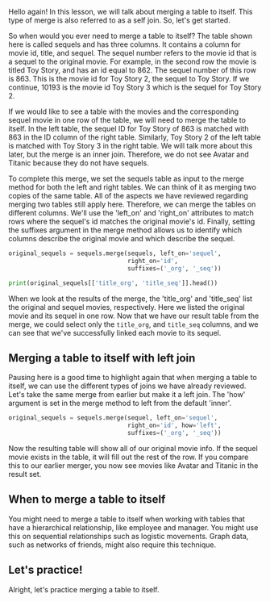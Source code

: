Hello again! In this lesson, we will talk about merging a table to itself. This type of merge is also referred to as a self join. So, let's get started. 

So when would you ever need to merge a table to itself? The table shown here is called sequels and has three columns. It contains a column for movie id, title, and sequel. The sequel number refers to the movie id that is a sequel to the original movie. For example, in the second row the movie is titled Toy Story, and has an id equal to 862. The sequel number of this row is 863. This is the movie id for Toy Story 2, the sequel to Toy Story. If we continue, 10193 is the movie id Toy Story 3 which is the sequel for Toy Story 2.

If we would like to see a table with the movies and the corresponding sequel movie in one row of the table, we will need to merge the table to itself. In the left table, the sequel ID for Toy Story of 863 is matched with 863 in the ID column of the right table. Similarly, Toy Story 2 of the left table is matched with Toy Story 3 in the right table. We will talk more about this later, but the merge is an inner join. Therefore, we do not see Avatar and Titanic because they do not have sequels.

To complete this merge, we set the sequels table as input to the merge method for both the left and right tables. We can think of it as merging two copies of the same table. All of the aspects we have reviewed regarding merging two tables still apply here. Therefore, we can merge the tables on different columns. We'll use the 'left_on' and 'right_on' attributes to match rows where the sequel's id matches the original movie's id. Finally, setting the suffixes argument in the merge method allows us to identify which columns describe the original movie and which describe the sequel. 
```Python
original_sequels = sequels.merge(sequels, left_on='sequel',
								 right_on='id',
								 suffixes=('_org', '_seq'))

print(original_sequels[['title_org', 'title_seq']].head())
```
When we look at the results of the merge, the 'title_org' and 'title_seq' list the original and sequel movies, respectively. Here we listed the original movie and its sequel in one row. Now that we have our result table from the merge, we could select only the `title_org`, and `title_seq` columns, and we can see that we've successfully linked each movie to its sequel.
## Merging a table to itself with left join
Pausing here is a good time to highlight again that when merging a table to itself, we can use the different types of joins we have already reviewed. Let's take the same merge from earlier but make it a left join. The 'how' argument is set in the merge method to left from the default 'inner'. 
```Python
original_sequels = sequels.merge(sequel, left_on='sequel',
								 right_on='id', how='left',
								 suffixes=('_org', '_seq'))
```
Now the resulting table will show all of our original movie info. If the sequel movie exists in the table, it will fill out the rest of the row. If you compare this to our earlier merger, you now see movies like Avatar and Titanic in the result set.
## When to merge a table to itself
You might need to merge a table to itself when working with tables that have a hierarchical relationship, like employee and manager. You might use this on sequential relationships such as logistic movements. Graph data, such as networks of friends, might also require this technique.
## Let's practice!
Alright, let's practice merging a table to itself.